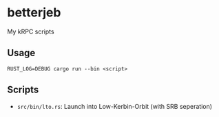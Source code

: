 # betterjeb
My kRPC scripts

## Usage
`RUST_LOG=DEBUG cargo run --bin <script>`

## Scripts
- `src/bin/lto.rs`: Launch into Low-Kerbin-Orbit (with SRB seperation)
